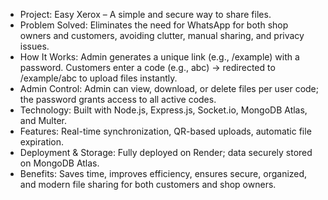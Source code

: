 - Project: Easy Xerox – A simple and secure way to share files.
- Problem Solved: Eliminates the need for WhatsApp for both shop owners and customers, avoiding clutter, manual sharing, and privacy issues.
- How It Works: Admin generates a unique link (e.g., /example) with a password. Customers enter a code (e.g., abc) → redirected to /example/abc to upload files instantly.
- Admin Control: Admin can view, download, or delete files per user code; the password grants access to all active codes.
- Technology: Built with Node.js, Express.js, Socket.io, MongoDB Atlas, and Multer.
- Features: Real-time synchronization, QR-based uploads, automatic file expiration.
- Deployment & Storage: Fully deployed on Render; data securely stored on MongoDB Atlas.
- Benefits: Saves time, improves efficiency, ensures secure, organized, and modern file sharing for both customers and shop owners.
